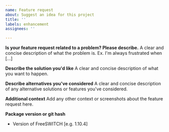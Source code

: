 ```yaml
---
name: Feature request
about: Suggest an idea for this project
title: ''
labels: enhancement
assignees: ''

---
```


<!--FreeSWITCH features are generally contributed by the community.  If you are a developer and want to add a feature to FreeSWITCH, this can also be a good starting point for discussing it with the FreeSWITCH team prior to submitting your pull request.-->

**Is your feature request related to a problem? Please describe.**
A clear and concise description of what the problem is. Ex. I'm always frustrated when [...]

**Describe the solution you'd like**
A clear and concise description of what you want to happen.

**Describe alternatives you've considered**
A clear and concise description of any alternative solutions or features you've considered.

**Additional context**
Add any other context or screenshots about the feature request here.

**Package version or git hash**
- Version of FreeSWITCH [e.g. 1.10.4]
